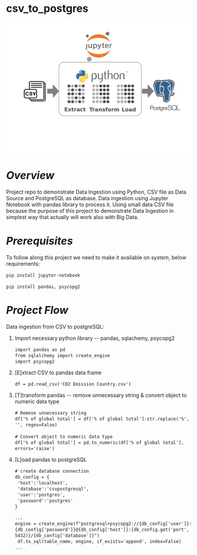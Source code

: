 # csv_to_postgres
![A screenshot of a project interface](csv_postgres.jpg)
# *Overview*
Project repo to demonstrate Data Ingestion using Python, CSV file as Data Source and PostgreSQL as database. Data ingestion using Jupyter Notebook with pandas library to process it. Using small data CSV file because the purpose of this project to demonstrate Data Ingestion in simplest way that actually will work also with Big Data.
# *Prerequisites*
To follow along this project we need to make it available on system, below requirements:
```bash
pip install jupyter-notebook
```
```python3
pip install pandas, psycopg2
```
# *Project Flow*
Data ingestion from CSV to postgreSQL:
1. Import necessary python library -- pandas, sqlachemy, psycopg2
   ```python3
   import pandas as pd
   from sqlalchemy import create_engine
   import psycopg2 
   ```
3. [E]xtract CSV to pandas data frame
   ```python3
   df = pd.read_csv('CO2 Emission Country.csv')
   ```
5. [T]transform pandas -- remove unnecessary string & convert object to numeric data type
   ```python3
   # Remove unnecessary string
   df['% of global total'] = df['% of global total'].str.replace('%', '', regex=False)

   # Convert object to numeric data type
   df['% of global total'] = pd.to_numeric(df['% of global total'], errors='raise')
   ```
7. [L]oad pandas to postgreSQL
   ```python3
   # create database connection
   db_config = {
    'host':'localhost',
    'database':'csvpostgresql',
    'user':'postgres',
    'password':'postgres'
   }
   ```
   ```python3
   ...
   engine = create_engine(f"postgresql+psycopg2://{db_config['user']}:{db_config['password']}@{db_config['host']}:{db_config.get('port', 5432)}/{db_config['database']}")
    df.to_sql(table_name, engine, if_exists='append', index=False)
   ...
   ```
